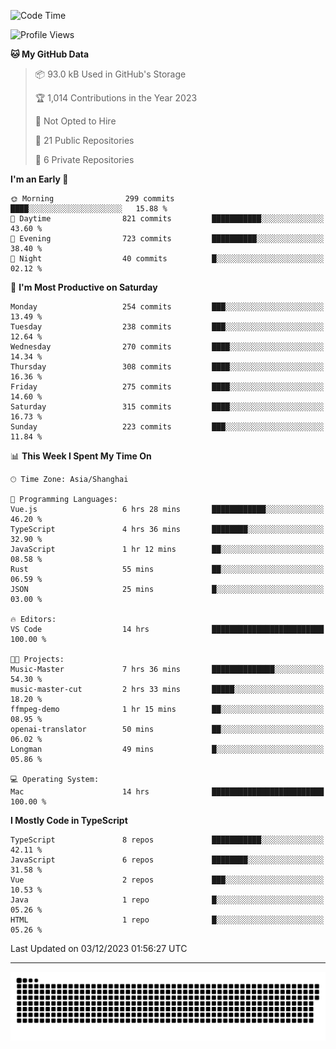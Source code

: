 <!--
<picture>
  <source
    srcset="https://github-readme-stats.vercel.app/api?username=kevinxft&show_icons=true&theme=dark"
    media="(prefers-color-scheme: dark)"
  />
  <source
    srcset="https://github-readme-stats.vercel.app/api?username=kevinxft&show_icons=true"
    media="(prefers-color-scheme: light), (prefers-color-scheme: no-preference)"
  />
  <img src="https://github-readme-stats.vercel.app/api?username=kevinxft&show_icons=true" />
</picture>
-->

<!--START_SECTION:waka-->
![Code Time](http://img.shields.io/badge/Code%20Time-1%2C355%20hrs%2036%20mins-blue)

![Profile Views](http://img.shields.io/badge/Profile%20Views-10-blue)

**🐱 My GitHub Data** 

> 📦 93.0 kB Used in GitHub's Storage 
 > 
> 🏆 1,014 Contributions in the Year 2023
 > 
> 🚫 Not Opted to Hire
 > 
> 📜 21 Public Repositories 
 > 
> 🔑 6 Private Repositories 
 > 
**I'm an Early 🐤** 

```text
🌞 Morning                299 commits         ████░░░░░░░░░░░░░░░░░░░░░   15.88 % 
🌆 Daytime                821 commits         ███████████░░░░░░░░░░░░░░   43.60 % 
🌃 Evening                723 commits         ██████████░░░░░░░░░░░░░░░   38.40 % 
🌙 Night                  40 commits          █░░░░░░░░░░░░░░░░░░░░░░░░   02.12 % 
```
📅 **I'm Most Productive on Saturday** 

```text
Monday                   254 commits         ███░░░░░░░░░░░░░░░░░░░░░░   13.49 % 
Tuesday                  238 commits         ███░░░░░░░░░░░░░░░░░░░░░░   12.64 % 
Wednesday                270 commits         ████░░░░░░░░░░░░░░░░░░░░░   14.34 % 
Thursday                 308 commits         ████░░░░░░░░░░░░░░░░░░░░░   16.36 % 
Friday                   275 commits         ████░░░░░░░░░░░░░░░░░░░░░   14.60 % 
Saturday                 315 commits         ████░░░░░░░░░░░░░░░░░░░░░   16.73 % 
Sunday                   223 commits         ███░░░░░░░░░░░░░░░░░░░░░░   11.84 % 
```


📊 **This Week I Spent My Time On** 

```text
🕑︎ Time Zone: Asia/Shanghai

💬 Programming Languages: 
Vue.js                   6 hrs 28 mins       ████████████░░░░░░░░░░░░░   46.20 % 
TypeScript               4 hrs 36 mins       ████████░░░░░░░░░░░░░░░░░   32.90 % 
JavaScript               1 hr 12 mins        ██░░░░░░░░░░░░░░░░░░░░░░░   08.58 % 
Rust                     55 mins             ██░░░░░░░░░░░░░░░░░░░░░░░   06.59 % 
JSON                     25 mins             █░░░░░░░░░░░░░░░░░░░░░░░░   03.00 % 

🔥 Editors: 
VS Code                  14 hrs              █████████████████████████   100.00 % 

🐱‍💻 Projects: 
Music-Master             7 hrs 36 mins       ██████████████░░░░░░░░░░░   54.30 % 
music-master-cut         2 hrs 33 mins       █████░░░░░░░░░░░░░░░░░░░░   18.20 % 
ffmpeg-demo              1 hr 15 mins        ██░░░░░░░░░░░░░░░░░░░░░░░   08.95 % 
openai-translator        50 mins             ██░░░░░░░░░░░░░░░░░░░░░░░   06.02 % 
Longman                  49 mins             █░░░░░░░░░░░░░░░░░░░░░░░░   05.86 % 

💻 Operating System: 
Mac                      14 hrs              █████████████████████████   100.00 % 
```

**I Mostly Code in TypeScript** 

```text
TypeScript               8 repos             ███████████░░░░░░░░░░░░░░   42.11 % 
JavaScript               6 repos             ████████░░░░░░░░░░░░░░░░░   31.58 % 
Vue                      2 repos             ███░░░░░░░░░░░░░░░░░░░░░░   10.53 % 
Java                     1 repo              █░░░░░░░░░░░░░░░░░░░░░░░░   05.26 % 
HTML                     1 repo              █░░░░░░░░░░░░░░░░░░░░░░░░   05.26 % 
```




 Last Updated on 03/12/2023 01:56:27 UTC
<!--END_SECTION:waka-->

---

<picture>
  <source media="(prefers-color-scheme: dark)" srcset="https://raw.githubusercontent.com/kevinxft/kevinxft/output/github-contribution-grid-snake-dark.svg">
  <source media="(prefers-color-scheme: light)" srcset="https://raw.githubusercontent.com/kevinxft/kevinxft/output/github-contribution-grid-snake.svg">
  <img alt="github contribution grid snake animation" src="https://raw.githubusercontent.com/kevinxft/kevinxft/output/github-contribution-grid-snake.svg">
</picture>